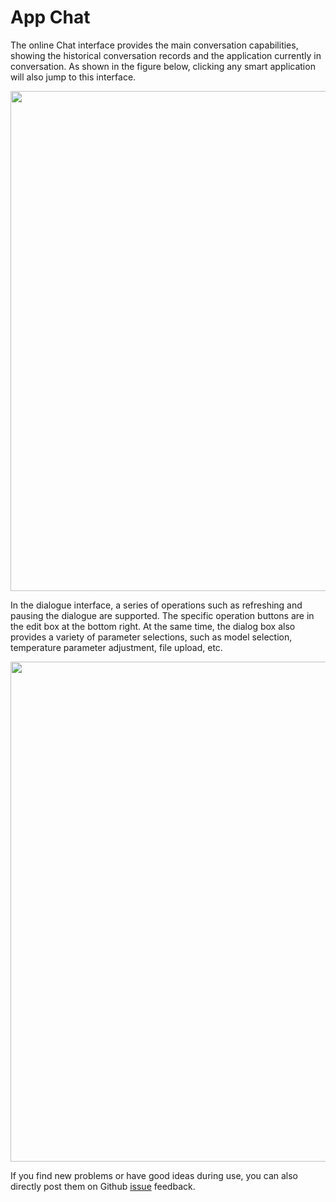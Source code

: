 # App Chat

The online Chat interface provides the main conversation capabilities, showing the historical conversation records and the application currently in conversation. As shown in the figure below, clicking any smart application will also jump to this interface.

<p align="center">
  <img src={'/img/app/app_chat_v0.6.jpg'} width="800px" />
</p>

In the dialogue interface, a series of operations such as refreshing and pausing the dialogue are supported. The specific operation buttons are in the edit box at the bottom right. At the same time, the dialog box also provides a variety of parameter selections, such as model selection, temperature parameter adjustment, file upload, etc.

<p align="center">
  <img src={'/img/app/app_chat_op_v0.6.jpg'} width="800" />
</p>

If you find new problems or have good ideas during use, you can also directly post them on Github [issue](https://github.com/khulnasoft/GPT-DB/issues) feedback.
